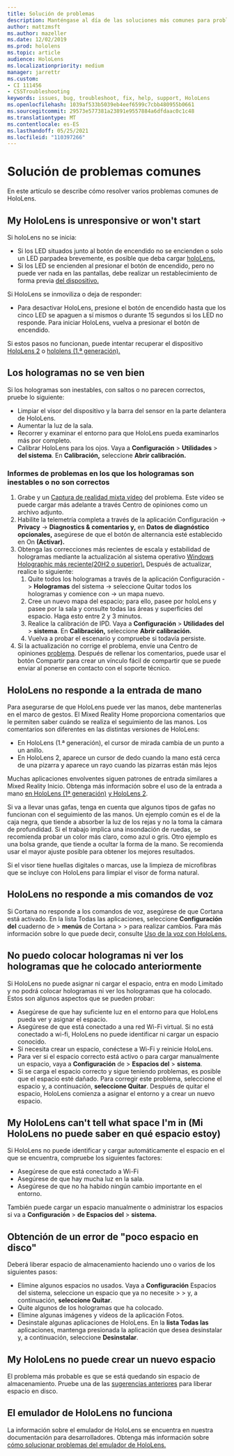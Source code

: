 ```yaml
---
title: Solución de problemas
description: Manténgase al día de las soluciones más comunes para problemas de dispositivos HoloLens y técnicas de solución de problemas.
author: mattzmsft
ms.author: mazeller
ms.date: 12/02/2019
ms.prod: hololens
ms.topic: article
audience: HoloLens
ms.localizationpriority: medium
manager: jarrettr
ms.custom:
- CI 111456
- CSSTroubleshooting
keywords: issues, bug, troubleshoot, fix, help, support, HoloLens
ms.openlocfilehash: 1039af533b5039eb4eef6599c7cbb480955b0661
ms.sourcegitcommit: 29573e577381a23891e9557884a6dfdaac0c1c48
ms.translationtype: MT
ms.contentlocale: es-ES
ms.lasthandoff: 05/25/2021
ms.locfileid: "110397266"
---
```

# <a name="troubleshoot-common-issues"></a>Solución de problemas comunes

En este artículo se describe cómo resolver varios problemas comunes de HoloLens.

## <a name="my-hololens-is-unresponsive-or-wont-start"></a>My HoloLens is unresponsive or won't start

Si holoLens no se inicia:

- Si los LED situados junto al botón de encendido no se encienden o solo un LED parpadea brevemente, es posible que deba cargar [holoLens.](hololens-recovery.md#charge-the-device)
- Si los LED se encienden al presionar el botón de encendido, pero no puede ver nada en las pantallas, debe realizar un restablecimiento de forma previa [del dispositivo.](hololens-recovery.md#hard-reset-procedure)

Si HoloLens se inmoviliza o deja de responder:

- Para desactivar HoloLens, presione el botón de encendido hasta que los cinco LED se apaguen a sí mismos o durante 15 segundos si los LED no responde. Para iniciar HoloLens, vuelva a presionar el botón de encendido.

Si estos pasos no funcionan, puede intentar recuperar el dispositivo [HoloLens 2](hololens-recovery.md) o [hololens (1.ª generación).](hololens1-recovery.md)

## <a name="holograms-dont-look-good"></a>Los hologramas no se ven bien

Si los hologramas son inestables, con saltos o no parecen correctos, pruebe lo siguiente:

- Limpiar el visor del dispositivo y la barra del sensor en la parte delantera de HoloLens.
- Aumentar la luz de la sala.
- Recorrer y examinar el entorno para que HoloLens pueda examinarlos más por completo.
- Calibrar HoloLens para los ojos. Vaya a **Configuración**  >  **Utilidades**  >  **del sistema**. En **Calibración,** seleccione **Abrir calibración.**
 
### <a name="reporting-issues-where-holograms-are-unstable-or-dont-look-right"></a>Informes de problemas en los que los hologramas son inestables o no son correctos
 
1. Grabe y un [Captura de realidad mixta vídeo](holographic-photos-and-videos.md#capture-a-mixed-reality-video) del problema. Este vídeo se puede cargar más adelante a través Centro de opiniones como un archivo adjunto.  
1. Habilite la telemetría  completa a través de la aplicación Configuración -> **Privacy**  ->  **Diagnostics & comentarios y,** en **Datos de diagnóstico opcionales,** asegúrese de que el botón de alternancia esté establecido en On **(Activar).**
1. Obtenga las correcciones más recientes de escala y estabilidad de hologramas mediante la actualización al sistema operativo [Windows Holographic más reciente(20H2 o superior).](hololens-release-notes.md#windows-holographic-version-20h2) Después de actualizar, realice lo siguiente:
    1. Quite todos los  hologramas a través de la aplicación Configuración -> **Hologramas** del sistema -> seleccione Quitar todos los hologramas y comience con  ->   un mapa nuevo. 
    1. Cree un nuevo mapa del espacio; para ello, pasee por holoLens y pasee por la sala y consulte todas las áreas y superficies del espacio. Haga esto entre 2 y 3 minutos.
    1. Realice la calibración de IPD. Vaya a **Configuración**  >  **Utilidades del**  >  **sistema**. En **Calibración,** seleccione **Abrir calibración.**
    1. Vuelva a probar el escenario y compruebe si todavía persiste.
1. Si la actualización no corrige el problema, envíe una Centro de opiniones [problema](hololens-feedback.md). Después de rellenar los comentarios,  puede usar el botón Compartir para crear un vínculo fácil de compartir que se puede enviar al ponerse en contacto con el soporte técnico.

## <a name="hololens-doesnt-respond-to-hand-input"></a>HoloLens no responde a la entrada de mano

Para asegurarse de que HoloLens puede ver las manos, debe mantenerlas en el marco de gestos.  El Mixed Reality Home proporciona comentarios que le permiten saber cuándo se realiza el seguimiento de las manos.  Los comentarios son diferentes en las distintas versiones de HoloLens:
- En HoloLens (1.ª generación), el cursor de mirada cambia de un punto a un anillo.
- En HoloLens 2, aparece un cursor de dedo cuando la mano está cerca de una pizarra y aparece un rayo cuando las pizarras están más lejos

Muchas aplicaciones envolventes siguen patrones de entrada similares a Mixed Reality Inicio.  Obtenga más información sobre el uso de la entrada a mano [en HoloLens (1ª generación)](hololens1-basic-usage.md#use-hololens-with-your-hands) [y HoloLens 2](hololens2-basic-usage.md#the-hand-tracking-frame).

Si va a llevar unas gafas, tenga en cuenta que algunos tipos de gafas no funcionan con el seguimiento de las manos.  Un ejemplo común es el de la caja negra, que tiende a absorber la luz de los rejas y no la toma la cámara de profundidad.  Si el trabajo implica una insondación de ruedas, se recomienda probar un color más claro, como azul o gris.  Otro ejemplo es una bolsa grande, que tiende a ocultar la forma de la mano. Se recomienda usar el mayor ajuste posible para obtener los mejores resultados.

Si el visor tiene huellas digitales o marcas, use la limpieza de microfibras que se incluye con HoloLens para limpiar el visor de forma natural.

## <a name="hololens-doesnt-respond-to-my-voice-commands"></a>HoloLens no responde a mis comandos de voz

Si Cortana no responde a los comandos de voz, asegúrese de que Cortana está activado. En la lista Todas las aplicaciones, seleccione **Configuración del** cuaderno de  >  **menús** de Cortana  >    >   para realizar cambios. Para más información sobre lo que puede decir, consulte [Uso de la voz con HoloLens.](hololens-cortana.md)

## <a name="i-cant-place-holograms-or-see-holograms-that-i-previously-placed"></a>No puedo colocar hologramas ni ver los hologramas que he colocado anteriormente

Si HoloLens no puede asignar ni cargar el espacio, entra en modo Limitado y no podrá colocar hologramas ni ver los hologramas que ha colocado. Estos son algunos aspectos que se pueden probar:

- Asegúrese de que hay suficiente luz en el entorno para que HoloLens pueda ver y asignar el espacio.
- Asegúrese de que está conectado a una red Wi-Fi virtual. Si no está conectado a wi-fi, HoloLens no puede identificar ni cargar un espacio conocido.
- Si necesita crear un espacio, conéctese a Wi-Fi y reinicie HoloLens.
- Para ver si el espacio correcto está activo o para cargar manualmente un espacio, vaya a **Configuración** de  >  **Espacios del**  >  **sistema**.
- Si se carga el espacio correcto y sigue teniendo problemas, es posible que el espacio esté dañado. Para corregir este problema, seleccione el espacio y, a continuación, **seleccione Quitar**. Después de quitar el espacio, HoloLens comienza a asignar el entorno y a crear un nuevo espacio.

## <a name="my-hololens-cant-tell-what-space-im-in"></a>My HoloLens can't tell what space I'm in (Mi HoloLens no puede saber en qué espacio estoy)

Si HoloLens no puede identificar y cargar automáticamente el espacio en el que se encuentra, compruebe los siguientes factores:

- Asegúrese de que está conectado a Wi-Fi
- Asegúrese de que hay mucha luz en la sala.
- Asegúrese de que no ha habido ningún cambio importante en el entorno.

También puede cargar un espacio manualmente o administrar los espacios si va a **Configuración**  >  **de Espacios del**  >  **sistema.**

## <a name="im-getting-a-low-disk-space-error"></a>Obtención de un error de "poco espacio en disco"

Deberá liberar espacio de almacenamiento haciendo uno o varios de los siguientes pasos:

- Elimine algunos espacios no usados. Vaya a **Configuración** Espacios del sistema, seleccione un espacio que ya no necesite  >    >  y, a continuación, **seleccione Quitar**.
- Quite algunos de los hologramas que ha colocado.
- Elimine algunas imágenes y vídeos de la aplicación Fotos.
- Desinstale algunas aplicaciones de HoloLens. En la **lista Todas las** aplicaciones, mantenga presionada la aplicación que desea desinstalar y, a continuación, seleccione **Desinstalar**.

## <a name="my-hololens-cant-create-a-new-space"></a>My HoloLens no puede crear un nuevo espacio

El problema más probable es que se está quedando sin espacio de almacenamiento. Pruebe una de las [sugerencias anteriores](#im-getting-a-low-disk-space-error) para liberar espacio en disco.

## <a name="the-hololens-emulator-isnt-working"></a>El emulador de HoloLens no funciona

La información sobre el emulador de HoloLens se encuentra en nuestra documentación para desarrolladores.  Obtenga más información sobre [cómo solucionar problemas del emulador de HoloLens.](https://docs.microsoft.com/windows/mixed-reality/using-the-hololens-emulator#troubleshooting)
